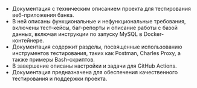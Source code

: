 - Документация с техническим описанием проекта для тестирования веб-приложения банка.
- В ней описаны функциональные и нефункциональные требования, включены тест-кейсы, баг-репорты и описание работы с базой данных, включая инструкции по запуску MySQL в Docker-контейнере.
- Документация содержит разделы, посвященные использованию инструментов тестирования, таких как Postman, Charles Proxy, а также примеры Bash-скриптов. 
- В завершение описаны настройки и задачи для GitHub Actions. 
- Документация предназначена для обеспечения качественного тестирования и поддержки проекта.
